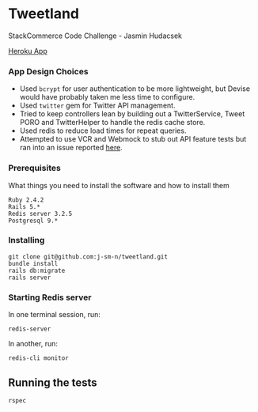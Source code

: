 # Tweetland 

StackCommerce Code Challenge - Jasmin Hudacsek

[Heroku App](https://sc-tweetland.herokuapp.com/)

### App Design Choices

* Used `bcrypt` for user authentication to be more lightweight, but Devise would have probably taken me less time to configure.
* Used `twitter` gem for Twitter API management.
* Tried to keep controllers lean by building out a TwitterService, Tweet PORO and TwitterHelper to handle the redis cache store.
* Used redis to reduce load times for repeat queries.
* Attempted to use VCR and Webmock to stub out API feature tests but ran into an issue reported [here](https://github.com/vcr/vcr/issues/702).

### Prerequisites

What things you need to install the software and how to install them

```
Ruby 2.4.2
Rails 5.*
Redis server 3.2.5
Postgresql 9.*
```

### Installing

```
git clone git@github.com:j-sm-n/tweetland.git
bundle install
rails db:migrate
rails server
```

### Starting Redis server

In one terminal session, run:

```
redis-server
```

In another, run:
```
redis-cli monitor
```

## Running the tests

```
rspec
```
